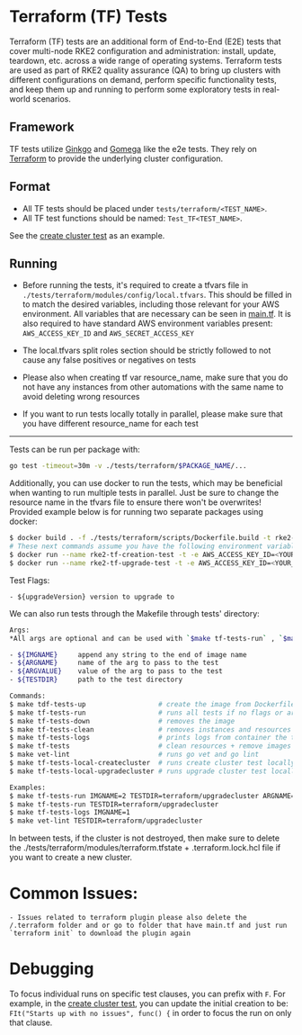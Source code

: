 # Terraform (TF) Tests

Terraform (TF) tests are an additional form of End-to-End (E2E) tests that cover multi-node RKE2 configuration and administration: install, update, teardown, etc. across a wide range of operating systems. Terraform tests are used as part of RKE2 quality assurance (QA) to bring up clusters with different configurations on demand, perform specific functionality tests, and keep them up and running to perform some exploratory tests in real-world scenarios.

## Framework 
TF tests utilize [Ginkgo](https://onsi.github.io/ginkgo/) and [Gomega](https://onsi.github.io/gomega/) like the e2e tests. They rely on [Terraform](https://www.terraform.io/) to provide the underlying cluster configuration. 

## Format

- All TF tests should be placed under `tests/terraform/<TEST_NAME>`.
- All TF test functions should be named: `Test_TF<TEST_NAME>`. 

See the [create cluster test](../tests/terraform/createcluster_test.go) as an example.

## Running

- Before running the tests, it's required to create a tfvars file in `./tests/terraform/modules/config/local.tfvars`. This should be filled in to match the desired variables, including those relevant for your AWS environment. All variables that are necessary can be seen in [main.tf](../tests/terraform/modules/main.tf).
It is also required to have standard AWS environment variables present: `AWS_ACCESS_KEY_ID` and `AWS_SECRET_ACCESS_KEY`


- The local.tfvars split roles section should be strictly followed to not cause any false positives or negatives on tests


- Please also when creating tf var resource_name, make sure that you do not have any instances from other automations with the same name to avoid deleting wrong resources


- If you want to run tests locally totally in parallel, please make sure that you have different resource_name for each test

*** 

Tests can be run per package with:
```bash
go test -timeout=30m -v ./tests/terraform/$PACKAGE_NAME/...
```
Additionally, you can use docker to run the tests, which may be beneficial when wanting to run multiple tests in parallel. Just be sure to change the resource name in the tfvars file to ensure there won't be overwrites! Provided example below is for running two separate packages using docker:
```bash
$ docker build . -f ./tests/terraform/scripts/Dockerfile.build -t rke2-tf
# These next commands assume you have the following environment variable in your config/local.tfvars: 'access_key = "/tmp/aws_key.pem"'
$ docker run --name rke2-tf-creation-test -t -e AWS_ACCESS_KEY_ID=<YOUR_ACCESS_KEY> -e AWS_SECRET_ACCESS_KEY=<YOUR_SECRET_KEY> -v /path/to/aws/key.pem:/tmp/aws_key.pem rke2-tf sh -c "go test -timeout=30m -v ./tests/terraform/createcluster/..."
$ docker run --name rke2-tf-upgrade-test -t -e AWS_ACCESS_KEY_ID=<YOUR_ACCESS_KEY> -e AWS_SECRET_ACCESS_KEY=<YOUR_SECRET_KEY> -v /path/to/aws/key.pem:/tmp/aws_key.pem rke2-tf sh -c "go test -timeout=45m -v ./tests/terraform/upgradecluster/... -upgradeVersion=v1.24.8+rke2r1"
```
Test Flags:
```
- ${upgradeVersion} version to upgrade to
```
We can also run tests through the Makefile through tests' directory:
```bash
Args:
*All args are optional and can be used with `$make tf-tests-run` , `$make tf-tests-logs` and `$make vet-lint`

- ${IMGNAME}     append any string to the end of image name
- ${ARGNAME}     name of the arg to pass to the test
- ${ARGVALUE}    value of the arg to pass to the test
- ${TESTDIR}     path to the test directory 

Commands:
$ make tdf-tests-up                  # create the image from Dockerfile.build
$ make tf-tests-run                  # runs all tests if no flags or args provided
$ make tf-tests-down                 # removes the image
$ make tf-tests-clean                # removes instances and resources created by tests
$ make tf-tests-logs                 # prints logs from container the tests
$ make tf-tests                      # clean resources + remove images + run tests
$ make vet-lint                      # runs go vet and go lint
$ make tf-tests-local-createcluster  # runs create cluster test locally
$ make tf-tests-local-upgradecluster # runs upgrade cluster test locally

Examples:
$ make tf-tests-run IMGNAME=2 TESTDIR=terraform/upgradecluster ARGNAME=upgradeVersion ARGVALUE=v1.26.2+rke2r1
$ make tf-tests-run TESTDIR=terraform/upgradecluster
$ make tf-tests-logs IMGNAME=1
$ make vet-lint TESTDIR=terraform/upgradecluster
```


In between tests, if the cluster is not destroyed, then make sure to delete the ./tests/terraform/modules/terraform.tfstate + .terraform.lock.hcl file if you want to create a new cluster.


# Common Issues:
````
- Issues related to terraform plugin please also delete the /.terraform folder and or go to folder that have main.tf and just run `terraform init` to download the plugin again
````

# Debugging
To focus individual runs on specific test clauses, you can prefix with `F`. For example, in the [create cluster test](../tests/terraform/createcluster_test.go), you can update the initial creation to be: `FIt("Starts up with no issues", func() {` in order to focus the run on only that clause.
